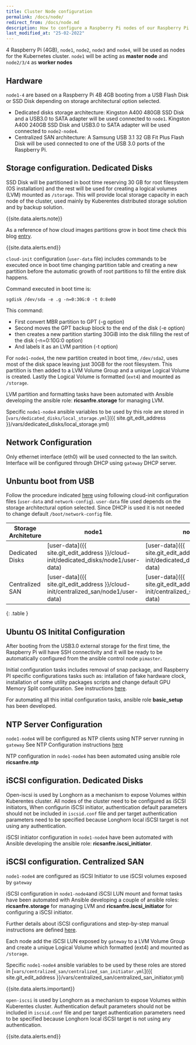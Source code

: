 ```yaml
---
title: Cluster Node configuration
permalink: /docs/node/
redirect_from: /docs/node.md
description: How to configure a Raspberry Pi nodes of our Raspberry Pi Kubernetes Cluster. Ubuntu cloud-init configuration files, and basic OS configuration.
last_modified_at: "25-02-2022"
---
```


4 Raspberry Pi (4GB), `node1`, `node2`, `node3` and `node4`, will be used as nodes for the Kubernetes cluster.
`node1` will be acting as **master node** and `node2/3/4` as **worker nodes**

## Hardware

`node1-4` are based on a Raspberry Pi 4B 4GB booting from a USB Flash Disk or SSD Disk depending on storage architectural option selected.

- Dedicated disks storage architecture: Kingston A400 480GB SSD Disk and a USB3.0 to SATA adapter will be used connected to `node1`. Kingston A400 240GB SSD Disk and USB3.0 to SATA adapter will be used connected to `node2-node4`.
- Centralized SAN architecture: A Samsung USB 3.1 32 GB Fit Plus Flash Disk will be used connected to one of the USB 3.0 ports of the Raspberry Pi.

## Storage configuration. Dedicated Disks

SSD Disk will be partitioned in boot time reserving 30 GB for root filesystem (OS installation) and the rest will be used for creating a logical volumes (LVM) mounted as `/storage`. This will provide local storage capacity in each node of the cluster, used mainly by Kuberentes distributed storage solution and by backup solution.

{{site.data.alerts.note}}

As a reference of how cloud images partitions grow in boot time check this blog [entry](https://elastisys.com/how-do-virtual-images-grow/).

{{site.data.alerts.end}}

`cloud-init` configuration (`user-data` file) includes commands to be executed once in boot time changing partition table and creating a new partition before the automatic growth of root partitions to fill the entire disk happens.

Command executed in boot time is:

```shell
sgdisk /dev/sda -e .g -n=0:30G:0 -t 0:8e00
```

This command:
  - First convert MBR partition to GPT (-g option)
  - Second moves the GPT backup block to the end of the disk  (-e option)
  - then creates a new partition starting 30GiB into the disk filling the rest of the disk (-n=0:10G:0 option)
  - And labels it as an LVM partition (-t option)

For `node1-node4`, the new partition created in boot time, `/dev/sda2`, uses most of the disk space leaving just 30GB for the root filesystem. This partition is then added to a LVM Volume Group and a unique Logical Volume is created. Lastly the Logical Volume is formatted (`ext4`) and mounted as `/storage`.

LVM partition and formatting tasks have been automated with Ansible developing the ansible role: **ricsanfre.storage** for managing LVM.

Specific `node1-node4` ansible variables to be used by this role are stored in [`vars/dedicated_disks/local_storage.yml`]({{ site.git_edit_address }}/vars/dedicated_disks/local_storage.yml)

## Network Configuration

Only ethernet interface (eth0) will be used connected to the lan switch. Interface will be configured through  DHCP using `gateway` DHCP server.

## Unbuntu boot from USB

Follow the procedure indicated [here](/docs/ubuntu/) using following cloud-init configuration files (`user-data` and `network-config`). `user-data` file used depends on the storage architectural option selected. Since DHCP is used it is not needed to change default `/boot/network-config` file.


| Storage Architeture | node1   | node2 | node3 | node 4 |
|-----------| ------- |-------|-------|--------|
| Dedicated Disks | [user-data]({{ site.git_edit_address }}/cloud-init/dedicated_disks/node1/user-data) | [user-data]({{ site.git_edit_address }}/cloud-init/dedicated_disks/node2/user-data)| [user-data]({{ site.git_edit_address }}/cloud-init/dedicated_disks/node3/user-data) | [user-data]({{ site.git_edit_address }}/cloud-init/dedicated_disks/node4/user-data) |
| Centralized SAN | [user-data]({{ site.git_edit_address }}/cloud-init/centralized_san/node1/user-data) | [user-data]({{ site.git_edit_address }}/cloud-init/centralized_san/node2/user-data)| [user-data]({{ site.git_edit_address }}/cloud-init/centralized_san/node3/user-data) | [user-data]({{ site.git_edit_address }}/cloud-init/centralized_san/node4/user-data) |
{: .table }

## Ubuntu OS Initital Configuration

After booting from the USB3.0 external storage for the first time, the Raspberry Pi will have SSH connectivity and it will be ready to be automatically configured from the ansible control node `pimaster`.

Initial configuration tasks includes removal of snap package, and Raspberry PI specific configurations tasks such as: intallation of fake hardware clock, installation of some utility packages scripts and change default GPU Memory Split configuration. See instructions [here](/docs/os_basic/).

For automating all this initial configuration tasks, ansible role **basic_setup** has been developed.

## NTP Server Configuration

`node1-node4` will be configured as NTP clients using NTP server running in `gateway`
See NTP Configuration instructions [here](/docs/gateway/#ntp-server-configuration)

NTP configuration in `node1-node4` has been automated using ansible role **ricsanfre.ntp**

## iSCSI configuration. Dedicated Disks

Open-iscsi is used by Longhorn as a mechanism to expose Volumes within Kuberentes cluster. All nodes of the cluster need to be configured as iSCSI initiators, When configurin iSCSI initiator, authentication default parameters should not be included in `iscsid.conf` file and per target authentication parameters need to be specified because Longhorn local iSCSI target is not using any authentication.

iSCSI initiator configuration in `node1-node4` have been automated with Ansible developing the ansible role: **ricsanfre.iscsi_initiator**.

## iSCSI configuration. Centralized SAN

`node1-node4` are configured as iSCSI Initiator to use iSCSI volumes exposed by `gateway`

iSCSI configuration in `node1-node4`and iSCSI LUN mount and format tasks have been automated with Ansible developing a couple of ansible roles: **ricsanfre.storage** for managing LVM and **ricsanfre.iscsi_initiator** for configuring a iSCSI initiator.

Further details about iSCSI configurations and step-by-step manual instructions are defined [here](/docs/san/).

Each node add the iSCSI LUN exposed by `gateway` to a LVM Volume Group and create a unique Logical Volume which formatted (ext4) and mounted as `/storage`.

Specific `node1-node4` ansible variables to be used by these roles are stored in [`vars/centralized_san/centralized_san_initiator.yml`]({{ site.git_edit_address }}/vars/centralized_san/centralized_san_initiator.yml)

{{site.data.alerts.important}}

`open-iscsi` is used by Longhorn as a mechanism to expose Volumes within Kuberentes cluster. Authentication default parameters should not be included in `iscsid.conf` file and per target authentication parameters need to be specified because Longhorn local iSCSI target is not using any authentication.

{{site.data.alerts.end}}
